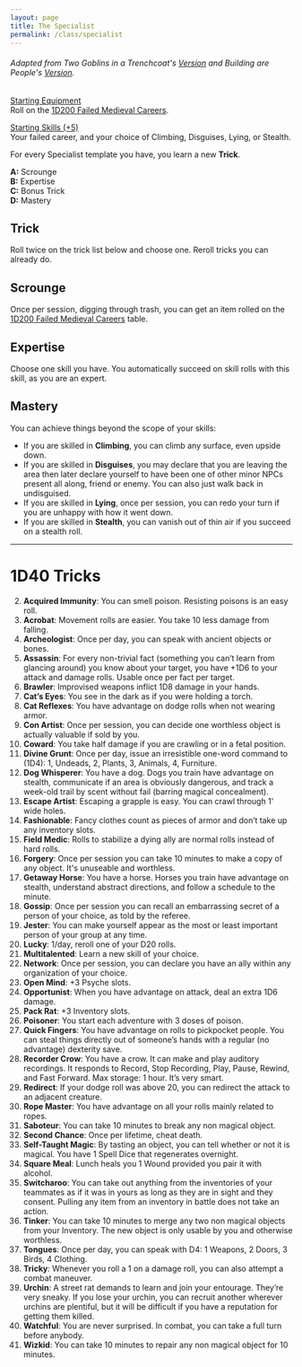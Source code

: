 ```yaml
---
layout: page
title: The Specialist
permalink: /class/specialist
---
```


###### Adapted from Two Goblins in a Trenchcoat's [Version](https://twogoblinsinatrenchcoat.blogspot.com/2019/04/anything-not-nailed-down-is-legally.html) and Building are People's [Version](https://buildingsarepeople.blogspot.com/2019/01/class-specialist-and-specialist-arts.html).

<ins>Starting Equipment</ins><br>
Roll on the [1D200 Failed Medieval Careers](http://tenfootpolemic.blogspot.com/2014/01/200-failed-medieval-careers.html).

<ins>Starting Skills (+5)</ins><br>
Your failed career, and your choice of Climbing, Disguises, Lying, or Stealth.

For every Specialist template you have, you learn a new **Trick**.

**A:** Scrounge <br>
**B:** Expertise<br>
**C:** Bonus Trick <br>
**D:** Mastery<br>


## Trick
Roll twice on the trick list below and choose one. Reroll tricks you can already do.

## Scrounge
Once per session, digging through trash, you can get an item rolled on the [1D200 Failed Medieval Careers](http://tenfootpolemic.blogspot.com/2014/01/200-failed-medieval-careers.html) table.

## Expertise
Choose one skill you have. You automatically succeed on skill rolls with this skill, as you are an expert.

## Mastery
You can achieve things beyond the scope of your skills:

- If you are skilled in **Climbing**, you can climb any surface, even upside down.
- If you are skilled in **Disguises**, you may declare that you are leaving the area then later declare yourself to have been one of other minor NPCs present all along, friend or enemy. You can also just walk back in undisguised.
- If you are skilled in **Lying**, once per session, you can redo your turn if you are unhappy with how it went down.
- If you are skilled in **Stealth**, you can vanish out of thin air if you succeed on a stealth roll.
 

---

# 1D40 Tricks

2. **Acquired Immunity**: You can smell poison. Resisting poisons is an easy roll.
3. **Acrobat**: Movement rolls are easier. You take 10 less damage from falling.
4. **Archeologist**: Once per day, you can speak with ancient objects or bones.
5. **Assassin**: For every non-trivial fact (something you can’t learn from glancing around) you know about your target, you have +1D6 to your attack and damage rolls. Usable once per fact per target.
6. **Brawler**: Improvised weapons inflict 1D8 damage in your hands.
7. **Cat’s Eyes**: You see in the dark as if you were holding a torch.
8. **Cat Reflexes**: You have advantage on dodge rolls when not wearing armor.
9. **Con Artist**: Once per session, you can decide one worthless object is actually valuable if sold by you.
9. **Coward**: You take half damage if you are crawling or in a fetal position.
10. **Divine Grunt**: Once per day, issue an irresistible one-word command to (1D4): 1, Undeads, 2, Plants, 3, Animals, 4, Furniture.
11. **Dog Whisperer**: You have a dog. Dogs you train have advantage on stealth, communicate if an area is obviously dangerous, and track a week-old trail by scent without fail (barring magical concealment).
12. **Escape Artist**: Escaping a grapple is easy. You can crawl through 1' wide holes.
13. **Fashionable**: Fancy clothes count as pieces of armor and don’t take up any inventory slots.
14. **Field Medic**: Rolls to stabilize a dying ally are normal rolls instead of hard rolls.
15. **Forgery**: Once per session you can take 10 minutes to make a copy of any object. It's unuseable and worthless.
16. **Getaway Horse**: You have a horse. Horses you train have advantage on stealth, understand abstract directions, and follow a schedule to the minute.
17. **Gossip**: Once per session you can recall an embarrassing secret of a person of your choice, as told by the referee.
18. **Jester**: You can make yourself appear as the most or least important person of your group at any time.
19. **Lucky**: 1/day, reroll one of your D20 rolls.
20. **Multitalented**: Learn a new skill of your choice.
21. **Network**: Once per session, you can declare you have an ally within any organization of your choice.
22. **Open Mind**:  +3 Psyche slots.
23. **Opportunist**: When you have advantage on attack, deal an extra 1D6 damage.
24. **Pack Rat**: +3 Inventory slots.
25. **Poisoner**: You start each adventure with 3 doses of poison.
26. **Quick Fingers**: You have advantage on rolls to pickpocket people. You can steal things directly out of someone’s hands with a regular (no advantage) dexterity save.
27. **Recorder Crow**: You have a crow. It can make and play auditory recordings. It responds to Record, Stop Recording, Play, Pause, Rewind, and Fast Forward. Max storage: 1 hour. It’s very smart.
28. **Redirect**: If your dodge roll was above 20, you can redirect the attack to an adjacent creature.
2. **Rope Master**: You have advantage on all your rolls mainly related to ropes.
29. **Saboteur**: You can take 10 minutes to break any non magical object.
30. **Second Chance**: Once per lifetime, cheat death.
31. **Self-Taught Magic**: By tasting an object, you can tell whether or not it is magical. You have 1 Spell Dice that regenerates overnight.
32. **Square Meal**: Lunch heals you 1 Wound provided you pair it with alcohol.
33. **Switcharoo**: You can take out anything from the inventories of your teammates as if it was in yours as long as they are in sight and they consent. Pulling any item from an inventory in battle does not take an action.
34. **Tinker**: You can take 10 minutes to merge any two non magical objects from your Inventory. The new object is only usable by you and otherwise worthless.
35. **Tongues**: Once per day, you can speak with D4: 1 Weapons, 2 Doors, 3 Birds, 4 Clothing.
36. **Tricky**: Whenever you roll a 1 on a damage roll, you can also attempt a combat maneuver.
37. **Urchin**: A street rat demands to learn and join your entourage. They’re very sneaky. If you lose your urchin, you can recruit another wherever urchins are plentiful, but it will be difficult if you have a reputation for getting them killed.
38. **Watchful**: You are never surprised. In combat, you can take a full turn before anybody.
39. **Wizkid**: You can take 10 minutes to repair any non magical object for 10 minutes.
